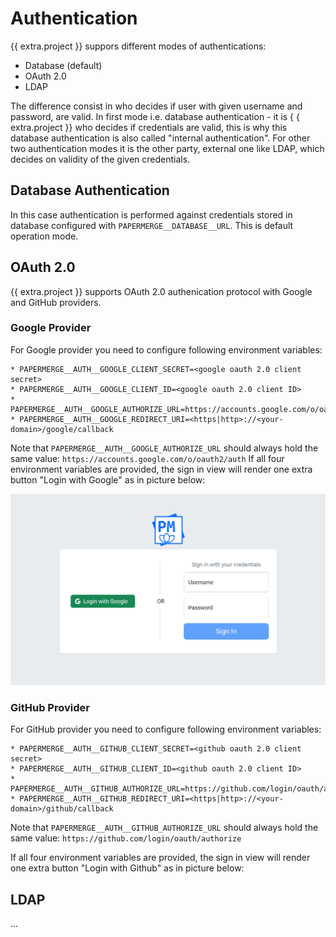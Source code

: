 # Authentication

{{ extra.project }} suppors different modes of authentications:

- Database (default)
- OAuth 2.0
- LDAP

The difference consist in who decides if user with given username and
password, are valid. In first mode i.e. database authentication - it is {
{ extra.project }} who decides if credentials are valid, this is why this
database authentication is also called "internal authentication". For other
two authentication modes it is the other party, external one like LDAP, which
decides on validity of the given credentials.


## Database Authentication

In this case authentication is performed against credentials stored in
database configured with `PAPERMERGE__DATABASE__URL`. This is default
operation mode.


## OAuth 2.0

{{ extra.project }} supports OAuth 2.0 authenication protocol with Google and GitHub providers.


### Google Provider

For Google provider you need to configure following environment variables:

```
* PAPERMERGE__AUTH__GOOGLE_CLIENT_SECRET=<google oauth 2.0 client secret>
* PAPERMERGE__AUTH__GOOGLE_CLIENT_ID=<google oauth 2.0 client ID>
* PAPERMERGE__AUTH__GOOGLE_AUTHORIZE_URL=https://accounts.google.com/o/oauth2/auth
* PAPERMERGE__AUTH__GOOGLE_REDIRECT_URI=<https|http>://<your-domain>/google/callback
```

Note that `PAPERMERGE__AUTH__GOOGLE_AUTHORIZE_URL` should always hold the same value:
 `https://accounts.google.com/o/oauth2/auth`
If all four environment variables are provided, the sign in view will render
one extra button "Login with Google" as in picture below:


![](../img/setup/auth/login-with-google.png)


### GitHub Provider

For GitHub provider you need to configure following environment variables:

```
* PAPERMERGE__AUTH__GITHUB_CLIENT_SECRET=<github oauth 2.0 client secret>
* PAPERMERGE__AUTH__GITHUB_CLIENT_ID=<github oauth 2.0 client ID>
* PAPERMERGE__AUTH__GITHUB_AUTHORIZE_URL=https://github.com/login/oauth/authorize
* PAPERMERGE__AUTH__GITHUB_REDIRECT_URI=<https|http>://<your-domain>/github/callback
```

Note that `PAPERMERGE__AUTH__GITHUB_AUTHORIZE_URL` should always hold the same value:
 `https://github.com/login/oauth/authorize`

If all four environment variables are provided, the sign in view will render
one extra button "Login with Github" as in picture below:


## LDAP

...
